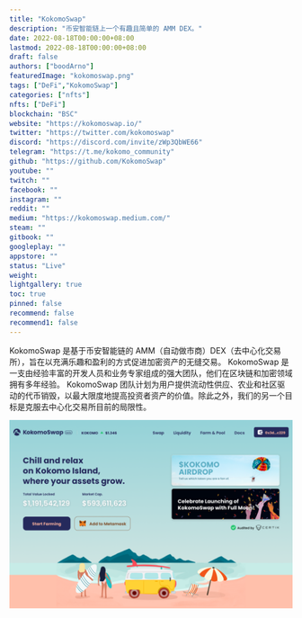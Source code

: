 ```yaml
---
title: "KokomoSwap"
description: "币安智能链上一个有趣且简单的 AMM DEX。"
date: 2022-08-18T00:00:00+08:00
lastmod: 2022-08-18T00:00:00+08:00
draft: false
authors: ["boodArno"]
featuredImage: "kokomoswap.png"
tags: ["DeFi","KokomoSwap"]
categories: ["nfts"]
nfts: ["DeFi"]
blockchain: "BSC"
website: "https://kokomoswap.io/"
twitter: "https://twitter.com/kokomoswap"
discord: "https://discord.com/invite/zWp3QbWE66"
telegram: "https://t.me/kokomo_community"
github: "https://github.com/KokomoSwap"
youtube: ""
twitch: ""
facebook: ""
instagram: ""
reddit: ""
medium: "https://kokomoswap.medium.com/"
steam: ""
gitbook: ""
googleplay: ""
appstore: ""
status: "Live"
weight: 
lightgallery: true
toc: true
pinned: false
recommend: false
recommend1: false
---
```


KokomoSwap 是基于币安智能链的 AMM（自动做市商）DEX（去中心化交易所），旨在以充满乐趣和盈利的方式促进加密资产的无缝交易。 KokomoSwap 是一支由经验丰富的开发人员和业务专家组成的强大团队，他们在区块链和加密领域拥有多年经验。 KokomoSwap 团队计划为用户提供流动性供应、农业和社区驱动的代币销毁，以最大限度地提高投资者资产的价值。除此之外，我们的另一个目标是克服去中心化交易所目前的局限性。

![kokomoswap-dapp-defi-bsc-image1_ad8d268e78b82fadbd7ac19b10be8c82](kokomoswap-dapp-defi-bsc-image1_ad8d268e78b82fadbd7ac19b10be8c82.png)
